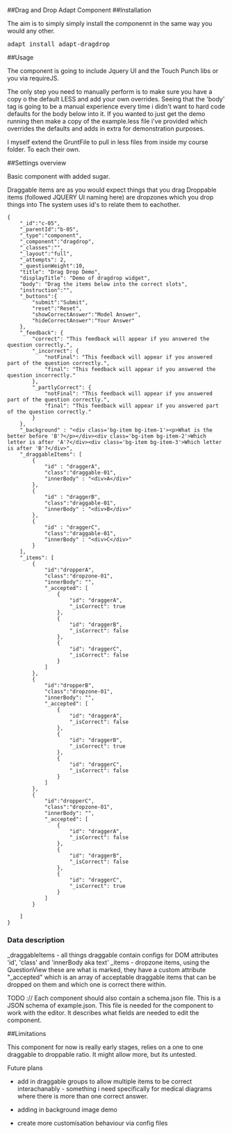 ##Drag and Drop Adapt Component
##Installation

The aim is to simply simply install the componennt in the same way you would any other. 

<pre>adapt install adapt-dragdrop</pre>

##Usage

The component is going to include Jquery UI and the Touch Punch libs or you via requireJS.

The only step you need to manually perform is to make sure you have a copy o the default LESS and add your own overrides. Seeing that the 'body' tag is going to be a manual experience every time i didn't want to hard code defaults for the body below into it.  If you wanted to just get the demo running then make a copy of the example.less file i've provided which overrides the defaults and adds in extra for demonstration purposes.

I myself extend the GruntFile to pull in less files from inside my course folder. To each their own.


##Settings overview

Basic component with added sugar. 

Draggable items are as you would expect things that you drag
Droppable items (followed JQUERY UI naming here) are dropzones which you drop things into
The system uses id's to relate them to eachother.

```
{
    "_id":"c-05",
    "_parentId":"b-05",
    "_type":"component",
    "_component":"dragdrop",
    "_classes":"",
    "_layout":"full",
    "_attempts": 2,
    "_questionWeight":10,
    "title": "Drag Drop Demo",
    "displayTitle": "Demo of dragdrop widget",
    "body": "Drag the items below into the correct slots",
    "instruction":"",
    "_buttons":{
        "submit":"Submit",
        "reset":"Reset",
        "showCorrectAnswer":"Model Answer",
        "hideCorrectAnswer":"Your Answer"
    },
    "_feedback": {
        "correct": "This feedback will appear if you answered the question correctly.",
        "_incorrect": {
            "notFinal": "This feedback will appear if you answered part of the question correctly.",
            "final": "This feedback will appear if you answered the question incorrectly."
        },
        "_partlyCorrect": {
            "notFinal": "This feedback will appear if you answered part of the question correctly.",
            "final": "This feedback will appear if you answered part of the question correctly."
        }
    },
    "_background" : "<div class='bg-item bg-item-1'><p>What is the better before 'B'?</p></div><div class='bg-item bg-item-2'>Which letter is after 'A'?</div><div class='bg-item bg-item-3'>Which letter is after 'B'?</div>",
    "_draggableItems": [
        {
            "id" : "draggerA",
            "class":"draggable-01",
            "innerBody" : "<div>A</div>"
        },
        {
            "id" : "draggerB",
            "class":"draggable-01",
            "innerBody" : "<div>B</div>"
        },
        {
            "id" : "draggerC",
            "class":"draggable-01",
            "innerBody" : "<div>C</div>"
        }
    ],
    "_items": [
        {
            "id":"dropperA",
            "class":"dropzone-01",
            "innerBody": "",
            "_accepted": [
                {
                    "id": "draggerA",
                    "_isCorrect": true
                },
                {
                    "id": "draggerB",
                    "_isCorrect": false
                },
                {
                    "id": "draggerC",
                    "_isCorrect": false
                }
            ]
        },
        {
            "id":"dropperB",
            "class":"dropzone-01",
            "innerBody": "",
            "_accepted": [
                {
                    "id": "draggerA",
                    "_isCorrect": false
                },
                {
                    "id": "draggerB",
                    "_isCorrect": true
                },
                {
                    "id": "draggerC",
                    "_isCorrect": false
                }
            ]
        },
        {
            "id":"dropperC",
            "class":"dropzone-01",
            "innerBody": "",
            "_accepted": [
                {
                    "id": "draggerA",
                    "_isCorrect": false
                },
                {
                    "id": "draggerB",
                    "_isCorrect": false
                },
                {
                    "id": "draggerC",
                    "_isCorrect": true
                }
            ]
        }

    ]
}
```

### Data description


_draggableItems - all things draggable contain configs for DOM attributes 'id', 'class' and 'innerBody aka text' 
_items - dropzone items, using the QuestionView these are what is marked, they have a custom attribute "_accepted" which is an array of acceptable draggable items that can be dropped on them and which one is correct there within.

TODO :// Each component should also contain a schema.json file. This is a JSON schema of example.json. This file is needed for the component to work with the editor. It describes what fields are needed to edit the component. 

##Limitations

This component for now is really early stages, relies on a one to one draggable to droppable ratio. It might allow more, but its untested. 

Future plans 

- add in draggable groups to allow multiple items to be correct interachanably - something i need specifically for medical diagrams where there is more than one correct answer.

- adding in background image demo

- create more customisation behaviour via config files
